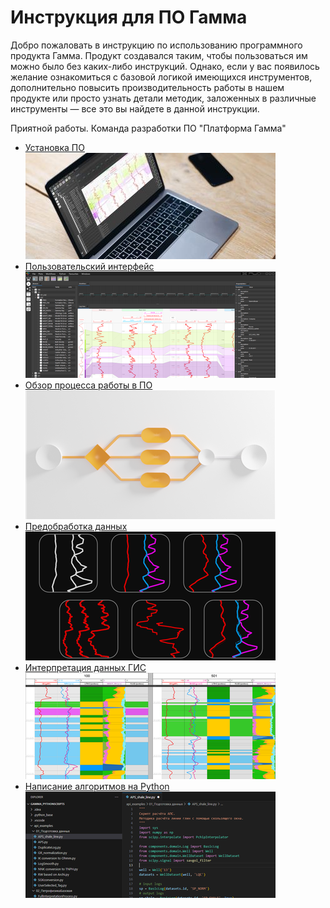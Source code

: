 # Инструкция для ПО Гамма


Добро пожаловать в инструкцию по использованию программного продукта Гамма. Продукт создавался таким, чтобы пользоваться им можно было без каких-либо инструкций. Однако, если у вас появилось желание ознакомиться с базовой логикой имеющихся инструментов, дополнительно повысить производительность работы в нашем продукте или просто узнать детали методик, заложенных в различные инструменты — все это вы найдете в данной инструкции.

Приятной работы.
Команда разработки ПО "Платформа Гамма"

<div class="grid cards" markdown>

-	[Установка ПО](install/index.md)
	[![](files/gamma_install.jpg)](install/index.md)
- [Пользовательский интерфейс](ux/index.md)
	[![](files/main_window.png)](ux/index.md)
- [Обзор процесса работы в ПО](workflow/index.md)
	[![](files/workflow.png)](workflow/index.md)
- [Предобработка данных](processing/index.md)
	[![](files/processing.png)](processing/index.md)
- [Интерпретация данных ГИС](interpretation/index.md)
	[![](files/interpretation.png)](interpretation/index.md)
- [Написание алгоритмов на Python](python/index.md)
	[![](files/python.png)](python/index.md)

</div>




